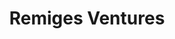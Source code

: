 ---
layout: firm_page
title: "Remiges Ventures"
id: "remigesventures.com"
permalink: "/remigesventuresremigesventures.com/"
website: "https://remigesventures.com"
offices: "Seattle (United States), Tokyo (Japan), Cambridge (United States)"
investment_stages: "Seed, Series A, Series B"
portfolio_companies: "InFlectis BioScience, Viage Therapeutics, Omeicos Therapeutics, KisoJi Biotechnology Inc., ENB Therapeutics, Tranquis Therapeutics, Imel BioTherapeutics, Phost'in Therapeutics, Luca Science, Cyrano Therapeutics, Glycomine, Restore Vision, Kupando, Capacity Bio, Myrodia Therapeutics, Immunis, Immunohelix"
portfolio_link: "https://remigesventures.com/portfolio-companies/"
investment_markets: "Biotechnology, Life Sciences"
founded_year: ""
description: "Remiges Ventures is a venture capital firm that focuses on groups and businesses in the Japanese academia and pharmaceutical industry."
linkedin: ""
twitter: ""
instagram: ""
team_page: "https://remigesventures.com/team/"
investor_type: "Venture Capital"
crunchbase: "https://www.crunchbase.com/organization/remiges-ventures"
pitchbook: "https://pitchbook.com/profiles/investor/64796-77"

# SEO Optimization
meta_title: "Remiges Ventures - VC Firm - projectstartups.com"
meta_description: "Remiges Ventures, Remiges Ventures is a venture capital firm that focuses on groups and businesses in the Japanese academia and pharmaceutical industry...."
meta_keywords: "Remiges Ventures, Biotechnology, Life Sciences, VC firm, venture capital, startup investor, projectstartups.com"
canonical_url: "https://vc.projectstartups.com/remigesventuresremigesventures.com/"
---